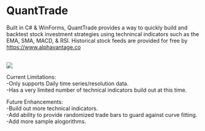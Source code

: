 # QuantTrade
Built in C# & WinForms, QuantTrade provides a way to quickly build and backtest stock investment strategies using technincal indicators 
such as the EMA, SMA, MACD, & RSI. Historical stock feeds are provided for free by https://www.alphavantage.co

<br/>
<img src="http://stalls.gb3.com/QuantTrade.png" />
<br/>

Current Limitations:<br/>
 -Only supports Daily time series/resolution data. <br/>
 -Has a very limited number of technical indicators build out at this time. <br/>

 Future Enhancements:<br/>
 -Build out more technical indicators. <br/>
 -Add ability to provide randomized trade bars to guard against curve fitting. <br/>
 -Add more sample alogorithms. <br/>